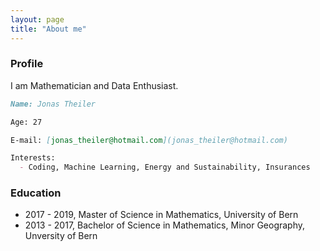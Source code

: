 ```yaml
---
layout: page
title: "About me"
---
```



### Profile

I am Mathematician and Data Enthusiast. 


```markdown
Name: Jonas Theiler

Age: 27

E-mail: [jonas_theiler@hotmail.com](jonas_theiler@hotmail.com)

Interests:
  - Coding, Machine Learning, Energy and Sustainability, Insurances

```


### Education

  - 2017 - 2019, Master of Science in Mathematics, University of Bern
  - 2013 - 2017, Bachelor of Science in Mathematics, Minor Geography, Unversity of Bern

